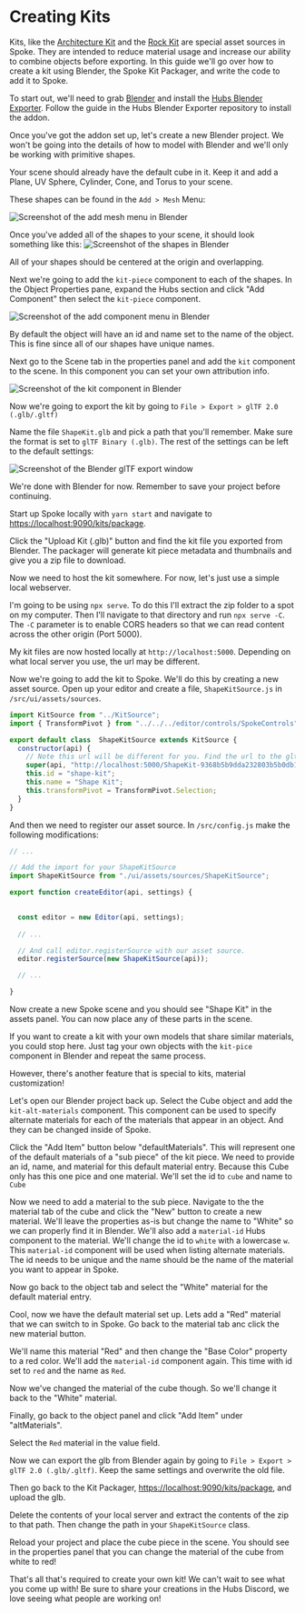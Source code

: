 # Creating Kits

Kits, like the [Architecture Kit](https://github.com/MozillaReality/hubs-architecture-kit) and the [Rock Kit](https://github.com/MozillaReality/hubs-rock-kit) are special asset sources in Spoke. They are intended to reduce material usage and increase our ability to combine objects before exporting. In this guide we'll go over how to create a kit using Blender, the Spoke Kit Packager, and write the code to add it to Spoke.

To start out, we'll need to grab [Blender](https://www.blender.org/) and install the [Hubs Blender Exporter](https://github.com/MozillaReality/hubs-blender-exporter). Follow the guide in the Hubs Blender Exporter repository to install the addon.

Once you've got the addon set up, let's create a new Blender project. We won't be going into the details of how to model with Blender and we'll only be working with primitive shapes.

Your scene should already have the default cube in it. Keep it and add a Plane, UV Sphere, Cylinder, Cone, and Torus to your scene.

These shapes can be found in the `Add > Mesh` Menu:

![Screenshot of the add mesh menu in Blender](./assets/blender-add-mesh.png "Add Mesh")

Once you've added all of the shapes to your scene, it should look something like this:
![Screenshot of the shapes in Blender](./assets/blender-kit-scene.png)

All of your shapes should be centered at the origin and overlapping.

Next we're going to add the `kit-piece` component to each of the shapes. In the Object Properties pane, expand the Hubs section and click "Add Component" then select the `kit-piece` component.

![Screenshot of the add component menu in Blender](./assets/blender-kit-piece.png)

By default the object will have an id and name set to the name of the object. This is fine since all of our shapes have unique names.

Next go to the Scene tab in the properties panel and add the `kit` component to the scene. In this component you can set your own attribution info.

![Screenshot of the kit component in Blender](./assets/blender-kit-component.png)

Now we're going to export the kit by going to `File > Export > glTF 2.0 (.glb/.gltf)`

Name the file `ShapeKit.glb` and pick a path that you'll remember. Make sure the format is set to `glTF Binary (.glb)`. The rest of the settings can be left to the default settings:

![Screenshot of the Blender glTF export window](./assets/blender-export-kit.png)

We're done with Blender for now. Remember to save your project before continuing.

Start up Spoke locally with `yarn start` and navigate to [https://localhost:9090/kits/package](https://localhost:9090/kits/package).

Click the "Upload Kit (.glb)" button and find the kit file you exported from Blender. The packager will generate kit piece metadata and thumbnails and give you a zip file to download.

Now we need to host the kit somewhere. For now, let's just use a simple local webserver.

I'm going to be using `npx serve`. To do this I'll extract the zip folder to a spot on my computer. Then I'll navigate to that directory and run `npx serve -C`. The `-C` parameter is to enable CORS headers so that we can read content across the other origin (Port 5000).

My kit files are now hosted locally at `http://localhost:5000`. Depending on what local server you use, the url may be different.

Now we're going to add the kit to Spoke. We'll do this by creating a new asset source. Open up your editor and create a file, `ShapeKitSource.js` in `/src/ui/assets/sources`.

```js
import KitSource from "../KitSource";
import { TransformPivot } from "../../../editor/controls/SpokeControls";

export default class  ShapeKitSource extends KitSource {
  constructor(api) {
    // Note this url will be different for you. Find the url to the gltf on your local server and paste it here
    super(api, "http://localhost:5000/ShapeKit-9368b5b9dda232803b5b0db11b2dea4074a16d22.gltf");
    this.id = "shape-kit";
    this.name = "Shape Kit";
    this.transformPivot = TransformPivot.Selection;
  }
}
```

And then we need to register our asset source. In `/src/config.js` make the following modifications:

```js
// ...

// Add the import for your ShapeKitSource
import ShapeKitSource from "./ui/assets/sources/ShapeKitSource";

export function createEditor(api, settings) {
  

  const editor = new Editor(api, settings);
  
  // ...

  // And call editor.registerSource with our asset source.
  editor.registerSource(new ShapeKitSource(api));

  // ...

}
```

Now create a new Spoke scene and you should see "Shape Kit" in the assets panel. You can now place any of these parts in the scene.

If you want to create a kit with your own models that share similar materials, you could stop here. Just tag your own objects with the `kit-pice` component in Blender and repeat the same process.

However, there's another feature that is special to kits, material customization!

Let's open our Blender project back up. Select the Cube object and add the `kit-alt-materials` component. This component can be used to specify alternate materials for each of the materials that appear in an object. And they can be changed inside of Spoke.

Click the "Add Item" button below "defaultMaterials". This will represent one of the default materials of a "sub piece" of the kit piece. We need to provide an id, name, and material for this default material entry. Because this Cube only has this one pice and one material. We'll set the id to `cube` and name to `Cube`

Now we need to add a material to the sub piece. Navigate to the the material tab of the cube and click the "New" button to create a new material. We'll leave the properties as-is but change the name to "White" so we can properly find it in Blender. We'll also add a `material-id` Hubs component to the material. We'll change the id to `white` with a lowercase `w`. This `material-id` component will be used when listing alternate materials. The id needs to be unique and the name should be the name of the material you want to appear in Spoke.

Now go back to the object tab and select the "White" material for the default material entry.

Cool, now we have the default material set up. Lets add a "Red" material that we can switch to in Spoke. Go back to the material tab anc click the new material button.

We'll name this material "Red" and then change the "Base Color" property to a red color. We'll add the `material-id` component again. This time with id set to `red` and the name as `Red`.

Now we've changed the material of the cube though. So we'll change it back to the "White" material.

Finally, go back to the object panel and click "Add Item" under "altMaterials".

Select the `Red` material in the value field.

Now we can export the glb from Blender again by going to `File > Export > glTF 2.0 (.glb/.gltf)`. Keep the same settings and overwrite the old file.

Then go back to the Kit Packager, [https://localhost:9090/kits/package](https://localhost:9090/kits/package), and upload the glb.

Delete the contents of your local server and extract the contents of the zip to that path. Then change the path in your `ShapeKitSource` class.

Reload your project and place the cube piece in the scene. You should see in the properties panel that you can change the material of the cube from white to red!

That's all that's required to create your own kit! We can't wait to see what you come up with! Be sure to share your creations in the Hubs Discord, we love seeing what people are working on!
